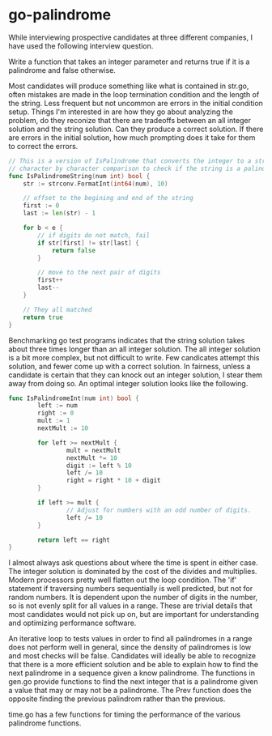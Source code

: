 # go-palindrome
While interviewing prospective candidates at three different companies, I have used the following interview question.

Write a function that takes an integer parameter and returns true if it is a palindrome and false otherwise.

Most candidates will produce something like what is contained in str.go, often mistakes are made in the loop termination
condition and the length of the string.  Less frequent but not uncommon are errors in the initial condition setup.
Things I'm interested in are how they go about analyzing the problem, do they reconize that there are tradeoffs between
an all integer solution and the string solution.  Can they produce a correct solution.  If there are errors in the
initial solution, how much prompting does it take for them to correct the errors.


```go
// This is a version of IsPalindrome that converts the integer to a string first and then does
// character by character comparison to check if the string is a palindrome
func IsPalindromeString(num int) bool {
	str := strconv.FormatInt(int64(num), 10)

	// offset to the begining and end of the string
	first := 0
	last := len(str) - 1

	for b < e {
		// if digits do not match, fail
		if str[first] != str[last] {
			return false
		}

		// move to the next pair of digits
		first++
		last--
	}

	// They all matched
	return true
}
```

Benchmarking go test programs indicates that the string solution takes about three times longer than an all integer solution.  The all integer solution is a bit more complex, but not difficult to write.  Few candicates attempt this solution, and fewer come up with a correct solution.  In fairness, unless a candidate is certain that they can knock out an integer solution, I stear them away from doing so.  An optimal integer solution looks like the following.

```go
func IsPalindromeInt(num int) bool {
        left := num
        right := 0
        mult := 1
        nextMult := 10

        for left >= nextMult {
                mult = nextMult
                nextMult *= 10
                digit := left % 10
                left /= 10
                right = right * 10 + digit
        }

        if left >= mult {
                // Adjust for numbers with an odd number of digits.
                left /= 10
        }

        return left == right
}
```

I almost always ask questions about where the time is spent in either case.  The integer solution is dominated by the cost of the divides and multiplies.  Modern processors pretty well flatten out the loop condition.  The 'if' statement if traversing numbers sequentially is well predicted, but not for random numbers.  It is dependent upon the number of digits in the number, so is not evenly split for all values in a range.  These are trivial details that most candidates would not pick up on, but are important for understanding and optimizing performance software.

An iterative loop to tests values in order to find all palindromes in a range does not perform well in general, since the density of palindromes is low and most checks will be false. Candidates will ideally be able to recognize that there is a more efficient solution and be able to explain how to find the next palindrome in a sequence given a know palindrome.  The functions in gen.go provide functions to find the next integer that is a palindrome given a value that may or may not be a palindrome.  The Prev function does the opposite finding the previous palindrom rather than the previous.

time.go has a few functions for timing the performance of the various palindrome functions.

